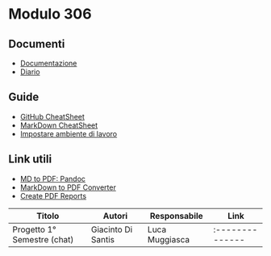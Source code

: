 # Modulo 306


## Documenti
- [Documentazione](Documenti/DocumentazioneCompleta.md)
- [Diario](Documenti/Diario.md)


## Guide
- [GitHub CheatSheet](Guide/github-cheatsheet.pdf)
- [MarkDown CheatSheet](Guide/markdownCheatSheet.md)
- [Impostare ambiente di lavoro](Guide/ImpostareAmbienteLavoro.md)


## Link utili
- [MD to PDF: Pandoc](http://www.pandoc.org)
- [MarkDown to PDF Converter](http://www.markdowntopdf.com/)
- [Create PDF Reports](https://medium.com/@sorenlind/create-pdf-reports-using-r-r-markdown-latex-and-knitr-on-windows-10-952b0c48bfa9#.49ii34y7a)


| Titolo | Autori | Responsabile | Link |
| ------ | ------ | ------------ | ---- |
| Progetto 1° Semestre (chat) | Giacinto Di Santis | Luca Muggiasca |:--------------|
